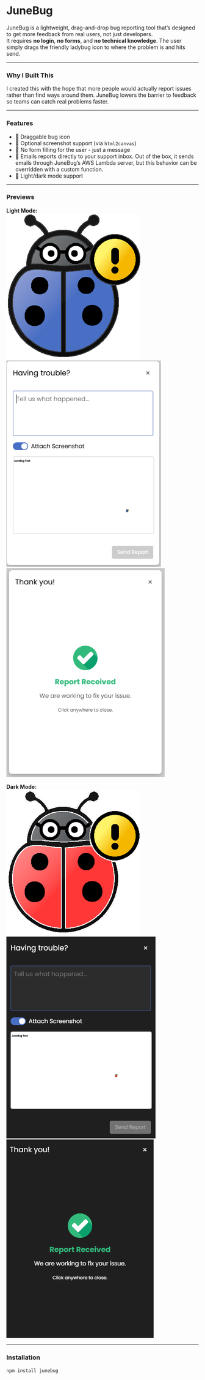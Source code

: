 # JuneBug

JuneBug is a lightweight, drag-and-drop bug reporting tool that’s designed to get more feedback from real users, not just developers.  
It requires **no login**, **no forms**, and **no technical knowledge**. The user simply drags the friendly ladybug icon to where the problem is and hits send.

---

### Why I Built This

I created this with the hope that more people would actually report issues rather than find ways around them. JuneBug lowers the barrier to feedback so teams can catch real problems faster.

---

### Features

- 🐞 Draggable bug icon
- 📸 Optional screenshot support (via `html2canvas`)
- 📝 No form filling for the user - just a message
- 📧 Emails reports directly to your support inbox. Out of the box, it sends emails through JuneBug’s AWS Lambda server, but this behavior can be overridden with a custom function.
- 🌙 Light/dark mode support

---

### Previews

**Light Mode:**  
![JuneBug Icon Preview Light Mode](https://github.com/jeffalo13/junebug/blob/main/assets/images/JuneBugIcon.png)
![JuneBug Popup Preview Light Mode](https://github.com/jeffalo13/junebug/blob/main/assets/images/user-popup-input-light.png)
![JuneBug Confirmation Preview Light Mode](https://github.com/jeffalo13/junebug/blob/main/assets/images/bug-submitted-light.png)

**Dark Mode:**  
![JuneBug Icon Preview Dark Mode](https://github.com/jeffalo13/junebug/blob/main/assets/images/JuneBugIconDarkMode.png)
![JuneBug Popup Preview Dark Mode](https://github.com/jeffalo13/junebug/blob/main/assets/images/user-popup-input-dark.png)
![JuneBug Confirmation Preview Dark Mode](https://github.com/jeffalo13/junebug/blob/main/assets/images/bug-submitted-dark.png)

---

### Installation

```bash
npm install junebug
